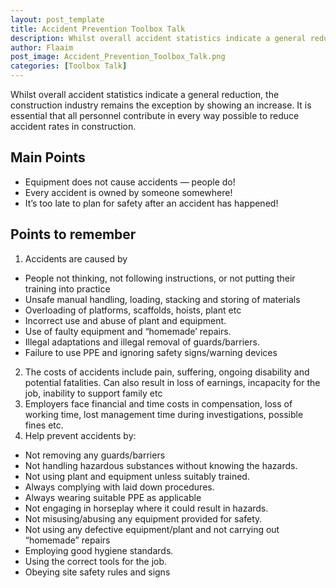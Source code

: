 ```yaml
---
layout: post_template
title: Accident Prevention Toolbox Talk 
description: Whilst overall accident statistics indicate a general reduction, the construction industry remains the exception by showing an increase. It is essential that all personnel contribute in every way possible to reduce accident rates in construction.
author: Flaaim
post_image: Accident_Prevention_Toolbox_Talk.png
categories: [Toolbox Talk]
---
```


Whilst overall accident statistics indicate a general reduction, the construction industry remains the exception by showing an increase. It is essential that all personnel contribute in every way possible to reduce accident rates in construction.
## Main Points
-	Equipment does not cause accidents — people do!
-	Every accident is owned by someone somewhere!
-	It’s too late to plan for safety after an accident has happened!
## Points to remember
1.	Accidents are caused by
-	People not thinking, not following instructions, or not putting their training into practice
-	Unsafe manual handling, loading, stacking and storing of materials
-	Overloading of platforms, scaffolds, hoists, plant etc
-	Incorrect use and abuse of plant and equipment.
-	Use of faulty equipment and “homemade’ repairs.
-	Illegal adaptations and illegal removal of guards/barriers.
-	Failure to use PPE and ignoring safety signs/warning devices
2.	The costs of accidents include pain, suffering, ongoing disability and potential fatalities. Can also result in loss of earnings, incapacity for the job, inability to support family etc
3.	Employers face financial and time costs in compensation, loss of working time, lost management time during investigations, possible fines etc.
4.	Help prevent accidents by:
-	Not removing any guards/barriers
-	Not handling hazardous substances without knowing the hazards.
-	Not using plant and equipment unless suitably trained.
-	Always complying with laid down procedures.  
-	Always wearing suitable PPE as applicable
-	Not engaging in horseplay where it could result in hazards.
-	Not misusing/abusing any equipment provided for safety.
-	Not using any defective equipment/plant and not carrying out “homemade” repairs
-	Employing good hygiene standards.
-	Using the correct tools for the job.
-	Obeying site safety rules and signs

